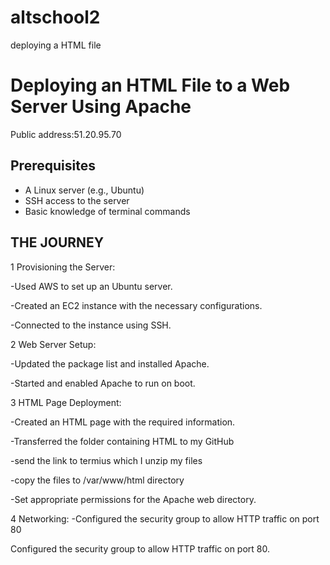 # altschool2
deploying a HTML file
# Deploying an HTML File to a Web Server Using Apache
Public address:51.20.95.70

## Prerequisites
- A Linux server (e.g., Ubuntu)
- SSH access to the server
- Basic knowledge of terminal commands

## THE JOURNEY
1 Provisioning the Server:

-Used AWS to set up an Ubuntu server.

-Created an EC2 instance with the necessary configurations.

-Connected to the instance using SSH.

2 Web Server Setup:

-Updated the package list and installed Apache.

-Started and enabled Apache to run on boot.

3 HTML Page Deployment:

-Created an HTML page with the required information.

-Transferred the folder containing HTML to my GitHub

-send the link to termius which I unzip my files

-copy the files to /var/www/html directory 

-Set appropriate permissions for the Apache web directory.

4 Networking:
-Configured the security group to allow HTTP traffic on port 80

Configured the security group to allow HTTP traffic on port 80.
